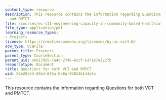 ```yaml
---
content_type: resource
description: This resource contains the information regarding Questions for both VCT
  and PMTCT.
file: /courses/ec-s11-engineering-capacity-in-community-based-healthcare-fall-2005/26e28d4484b46f6a6a8a04814b144c6a_MITEC_S11F05_dlg_mod2_vct.pdf
file_type: application/pdf
learning_resource_types:
- Projects
license: https://creativecommons.org/licenses/by-nc-sa/4.0/
ocw_type: OCWFile
parent_title: Projects
parent_type: CourseSection
parent_uid: c6617d55-7a4c-2746-eccf-6371e7e3227b
resourcetype: Document
title: Questions for both VCT and PMTCT
uid: 26e28d44-84b4-6f6a-6a8a-04814b144c6a
---
```

This resource contains the information regarding Questions for both VCT and PMTCT.